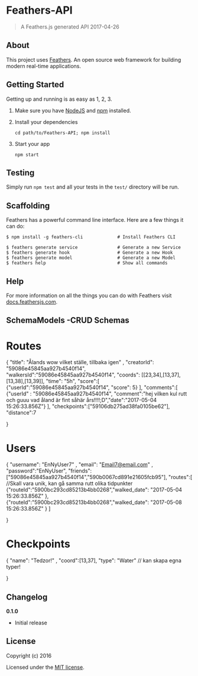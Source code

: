 # Feathers-API

> A Feathers.js generated API 2017-04-26

## About

This project uses [Feathers](http://feathersjs.com). An open source web framework for building modern real-time applications.

## Getting Started

Getting up and running is as easy as 1, 2, 3.

1. Make sure you have [NodeJS](https://nodejs.org/) and [npm](https://www.npmjs.com/) installed.
2. Install your dependencies

    ```
    cd path/to/Feathers-API; npm install
    ```

3. Start your app

    ```
    npm start
    ```

## Testing

Simply run `npm test` and all your tests in the `test/` directory will be run.

## Scaffolding

Feathers has a powerful command line interface. Here are a few things it can do:

```
$ npm install -g feathers-cli             # Install Feathers CLI

$ feathers generate service               # Generate a new Service
$ feathers generate hook                  # Generate a new Hook
$ feathers generate model                 # Generate a new Model
$ feathers help                           # Show all commands
```

## Help

For more information on all the things you can do with Feathers visit [docs.feathersjs.com](http://docs.feathersjs.com).

## SchemaModels -CRUD Schemas 
# Routes 
{
    "title": "Ålands wow vilket ställe, tillbaka igen" ,
    "creatorId": "59086e45845aa927b4540f14",
    "walkersId":"59086e45845aa927b4540f14",
    "coords": [[23,34],[13,37],[13,38],[13,39]],
    "time": "5h",
    "score":[
    	{"userId":"59086e45845aa927b4540f14",
    	"score": 5} 
    	],
    "comments":[
    	{"userId" : "59086e45845aa927b4540f14", "comment":"hej vilken kul rutt och guuu vad åland är fint såhär års!!!!;D","date":"2017-05-04 15:26:33.856Z"}
    	],
    "checkpoints":["59106db275ad38fa0105be62"],
    "distance":7
   
  }
  
  # Users
  
{
    "username": "EnNyUser7" ,
    "email": "Email7@email.com" ,
    "password":"EnNyUser",
    "friends":["59086e45845aa927b4540f14","590b0067cd891e21605fcb95"],
    "routes":[                                                                              //Skall vara unik, kan gå samma rutt olika tidpunkter
        {"routeId":"5900bc293cd85213b4bb0268","walked_date": "2017-05-04 15:26:33.856Z"
        },
        {"routeId":"5900bc293cd85213b4bb0268","walked_date": "2017-05-08 15:26:33.856Z"
        }
    ]      

  }
  
  # Checkpoints
  
  {
    "name": "Tedzor!" ,
    "coord":[13,37],
    "type": "Water"                     // kan skapa egna typer! 
    

  }
  

## Changelog

__0.1.0__

- Initial release

## License

Copyright (c) 2016

Licensed under the [MIT license](LICENSE).
